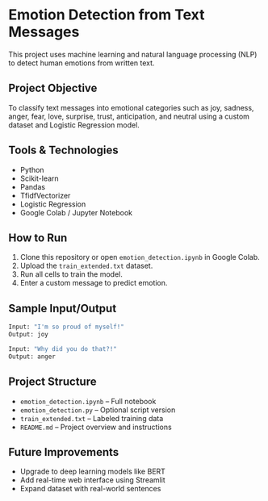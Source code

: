 #  Emotion Detection from Text Messages

This project uses machine learning and natural language processing (NLP) to detect human emotions from written text.

##  Project Objective
To classify text messages into emotional categories such as joy, sadness, anger, fear, love, surprise, trust, anticipation, and neutral using a custom dataset and Logistic Regression model.

##  Tools & Technologies
- Python
- Scikit-learn
- Pandas
- TfidfVectorizer
- Logistic Regression
- Google Colab / Jupyter Notebook

##  How to Run
1. Clone this repository or open `emotion_detection.ipynb` in Google Colab.
2. Upload the `train_extended.txt` dataset.
3. Run all cells to train the model.
4. Enter a custom message to predict emotion.

##  Sample Input/Output
```python
Input: "I'm so proud of myself!"
Output: joy

Input: "Why did you do that?!"
Output: anger
```

##  Project Structure
- `emotion_detection.ipynb` – Full notebook
- `emotion_detection.py` – Optional script version
- `train_extended.txt` – Labeled training data
- `README.md` – Project overview and instructions

##  Future Improvements
- Upgrade to deep learning models like BERT
- Add real-time web interface using Streamlit
- Expand dataset with real-world sentences

